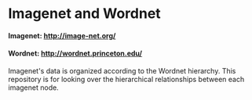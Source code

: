 # Imagenet and Wordnet
#### Imagenet: http://image-net.org/
#### Wordnet: http://wordnet.princeton.edu/

Imagenet's data is organized according to the Wordnet hierarchy.
This repository is for looking over the hierarchical relationships between each imagenet node.

